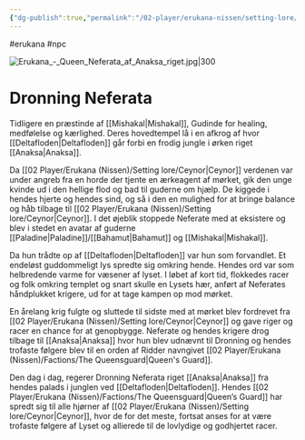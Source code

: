 ```yaml
---
{"dg-publish":true,"permalink":"/02-player/erukana-nissen/setting-lore/queen-neferata/"}
---
```


#erukana #npc 

![Erukana_-_Queen_Neferata_af_Anaksa_riget.jpg|300](/img/user/10%20Attachments/Erukana_-_Queen_Neferata_af_Anaksa_riget.jpg)

# Dronning Neferata 
Tidligere en præstinde af [[Mishakal\|Mishakal]], Gudinde for healing, medfølelse og kærlighed. 
Deres hovedtempel lå i en afkrog af hvor [[Deltafloden\|Deltafloden]] går forbi en frodig jungle i ørken riget [[Anaksa\|Anaksa]].

Da [[02 Player/Erukana (Nissen)/Setting lore/Ceynor\|Ceynor]] verdenen var under angreb fra en horde der tjente en ærkeagent af mørket, gik den unge kvinde ud i den hellige flod og bad til guderne om hjælp. De kiggede i hendes hjerte og hendes sind, og så i den en mulighed for at bringe balance og håb tilbage til [[02 Player/Erukana (Nissen)/Setting lore/Ceynor\|Ceynor]]. I det øjeblik stoppede Neferate  med at eksistere og blev i stedet en avatar af guderne [[Paladine\|Paladine]]/[[Bahamut\|Bahamut]] og [[Mishakal\|Mishakal]].

Da hun trådte op af [[Deltafloden\|Deltafloden]] var hun som forvandlet. Et endeløst guddommeligt lys spredte sig omkring hende. Hendes ord var som helbredende varme for væsener af lyset. I løbet af kort tid, flokkedes racer og folk omkring templet og snart skulle en Lysets hær, anført af Neferates håndplukket krigere, ud for at tage kampen op mod mørket.

En årelang krig fulgte og sluttede til sidste med at mørket blev fordrevet fra [[02 Player/Erukana (Nissen)/Setting lore/Ceynor\|Ceynor]] og gave riger og racer en chance for at genopbygge. Neferate og hendes krigere drog tilbage til [[Anaksa\|Anaksa]] hvor hun blev udnævnt til Dronning og hendes trofaste følgere blev til en orden af Ridder navngivet [[02 Player/Erukana (Nissen)/Factions/The Queensguard\|Queen's Guard]].
 
Den dag i dag, regerer Dronning Neferata riget [[Anaksa\|Anaksa]] fra hendes palads i junglen ved [[Deltafloden\|Deltafloden]]. Hendes [[02 Player/Erukana (Nissen)/Factions/The Queensguard\|Queen’s Guard]] har spredt sig til alle hjørner af [[02 Player/Erukana (Nissen)/Setting lore/Ceynor\|Ceynor]], hvor de for det meste, fortsat anses for at være trofaste følgere af Lyset og allierede til de lovlydige og godhjertet racer.